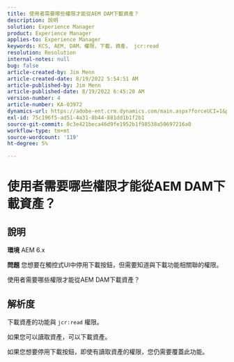 ```yaml
---
title: 使用者需要哪些權限才能從AEM DAM下載資產？
description: 說明
solution: Experience Manager
product: Experience Manager
applies-to: Experience Manager
keywords: KCS, AEM, DAM，權限，下載，資產， jcr:read
resolution: Resolution
internal-notes: null
bug: false
article-created-by: Jim Menn
article-created-date: 8/19/2022 5:54:51 AM
article-published-by: Jim Menn
article-published-date: 8/19/2022 6:45:20 AM
version-number: 4
article-number: KA-03972
dynamics-url: https://adobe-ent.crm.dynamics.com/main.aspx?forceUCI=1&pagetype=entityrecord&etn=knowledgearticle&id=94ac366f-831f-ed11-b83e-0022480866ad
exl-id: 75c196f5-ad51-4a31-8b44-881dd1b1f2b1
source-git-commit: 0c3e421beca46d9fe1952b1f98538a50697216a0
workflow-type: tm+mt
source-wordcount: '119'
ht-degree: 5%

---
```


# 使用者需要哪些權限才能從AEM DAM下載資產？

## 說明


<b>環境</b>
AEM 6.x

<b>問題</b>
您想要在觸控式UI中停用下載按鈕，但需要知道與下載功能相關聯的權限。

使用者需要哪些權限才能從AEM DAM下載資產？


## 解析度


下載資產的功能與 `jcr:read` 權限。

如果您可以讀取資產，可以下載資產。

如果您想要停用下載按鈕，即使有讀取資產的權限，您仍需要覆蓋此功能。
